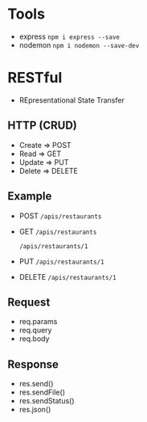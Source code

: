 # Tools

* express `npm i express --save`
* nodemon `npm i nodemon --save-dev`

# RESTful

* REpresentational State Transfer

## HTTP (CRUD)

* Create => POST
* Read => GET
* Update => PUT
* Delete => DELETE

## Example

* POST
    `/apis/restaurants`

* GET
    `/apis/restaurants`

    `/apis/restaurants/1`

* PUT
    `/apis/restaurants/1`

* DELETE
    `/apis/restaurants/1`

## Request
* req.params
* req.query
* req.body

## Response

* res.send()
* res.sendFile()
* res.sendStatus()
* res.json()


